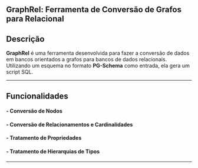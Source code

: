 ## GraphRel: Ferramenta de Conversão de Grafos para Relacional

## Descrição 

**GraphRel** é uma ferramenta desenvolvida para fazer a conversão de dados em bancos orientados a grafos para bancos de dados relacionais. Utilizando um esquema no formato **PG-Schema** como entrada, ela gera um script SQL.

---

## Funcionalidades

#### - Conversão de Nodos

#### - Conversão de Relacionamentos e Cardinalidades

#### - Tratamento de Propriedades

#### - Tratamento de Hierarquias de Tipos

---
